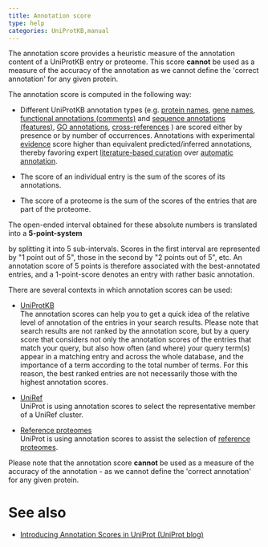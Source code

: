 ```yaml
---
title: Annotation score
type: help
categories: UniProtKB,manual
---
```


The annotation score provides a heuristic measure of the annotation content of a UniProtKB entry or proteome. This score **cannot** be used as a measure of the accuracy of the annotation as we cannot define the 'correct annotation' for any given protein.

The annotation score is computed in the following way:

-   Different UniProtKB annotation types (e.g. [protein names](https://www.uniprot.org/help/protein_names), [gene names](https://www.uniprot.org/help/gene_name), [functional annotations (comments)](https://www.uniprot.org/help/general_annotation) and [sequence annotations (features)](https://www.uniprot.org/help/sequence_annotation), [GO annotations](https://www.uniprot.org/help/gene_ontology), [cross-references](https://www.uniprot.org/help/cross_references_section) ) are scored either by presence or by number of occurrences. Annotations with experimental [evidence](https://www.uniprot.org/help/evidences) score higher than equivalent predicted/inferred annotations, thereby favoring expert [literature-based curation](https://www.uniprot.org/help/biocuration) over [automatic annotation](https://www.uniprot.org/help/automatic_annotation).

-   The score of an individual entry is the sum of the scores of its annotations.

-   The score of a proteome is the sum of the scores of the entries that are part of the proteome.

The open-ended interval obtained for these absolute numbers is translated into a **5-point-system**

by splitting it into 5 sub-intervals. Scores in the first interval are represented by "1 point out of 5", those in the second by "2 points out of 5", etc. An annotation score of 5 points is therefore associated with the best-annotated entries, and a 1-point-score denotes an entry with rather basic annotation.

There are several contexts in which annotation scores can be used:

-   [UniProtKB](https://www.uniprot.org/help/uniprotkb)  
    The annotation scores can help you to get a quick idea of the relative level of annotation of the entries in your search results. Please note that search results are not ranked by the annotation score, but by a query score that considers not only the annotation scores of the entries that match your query, but also how often (and where) your query term(s) appear in a matching entry and across the whole database, and the importance of a term according to the total number of terms. For this reason, the best ranked entries are not necessarily those with the highest annotation scores.

-   [UniRef](https://www.uniprot.org/help/uniref)  
    UniProt is using annotation scores to select the representative member of a UniRef cluster.

-   [Reference proteomes](https://www.uniprot.org/proteomes)  
    UniProt is using annotation scores to assist the selection of [reference proteomes](https://www.uniprot.org/proteomes).

Please note that the annotation score **cannot** be used as a measure of the accuracy of the annotation - as we cannot define the 'correct annotation' for any given protein.

# See also

-   [Introducing Annotation Scores in UniProt (UniProt blog)](https://insideuniprot.blogspot.com/2014/10/)

